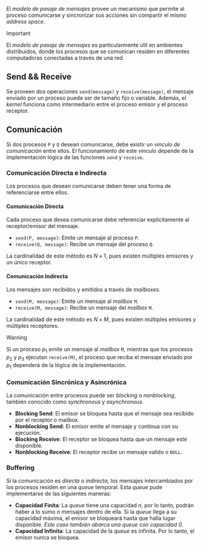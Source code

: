 El *modelo de pasaje de mensajes* provee un mecanismo que permite al proceso comunicarse y sincronizar sus acciones sin compartir el mismo *address space*.

>[!important]
>El *modelo de pasaje de mensajes* es particularmente útil en ambientes distribuidos, donde los procesos que se comunican residen en diferentes computadoras conectadas a través de una red.

## Send && Receive
Se proveen dos operaciones `send(message)` y `receive(message)`, el mensaje enviado por un proceso puede ser de tamaño fijo o variable. Además, el *kernel* funciona como intermediario entre el proceso emisor y el proceso receptor.

## Comunicación
Si dos procesos `P` y `Q` desean comunicarse, debe existir un *vinculo de comunicación* entre ellos. El funcionamiento de este *vinculo* depende de la implementación lógica de las funciones `send` y `receive`.

### Comunicación Directa e Indirecta
Los procesos que desean comunicarse deben tener una forma de referenciarse entre ellos.

#### Comunicación Directa
Cada proceso que desea comunicarse debe referenciar explícitamente al receptor/emisor del mensaje.
- `send(P, message)`: Emite un mensaje al proceso `P`.
- `receive(Q, message)`: Recibe un mensaje del proceso `Q`.

La cardinalidad de este método es $N \times 1$, pues existen múltiples emisores y un único receptor.

#### Comunicación Indirecta
Los mensajes son recibidos y emitidos a través de *mailboxes*.
- `send(M, message)`: Emite un mensaje al *mailbox* `M`.
- `receive(M, message)`: Recibe un mensaje del *mailbox* `M`.

La cardinalidad de este método es $N \times M$, pues existen múltiples emisores y múltiples receptores.

>[!warning] 
>Si un proceso $p_1$ emite un mensaje al *mailbox* `M`, mientras que los procesos $p_2$ y $p_3$ ejecutan `receive(M)`, el proceso que reciba el mensaje enviado por $p_1$ dependerá de la lógica de la implementación.
>

### Comunicación Sincrónica y Asincrónica
La comunicación entre procesos puede ser *blocking* o *nonblocking*, también conocido como *synchronous* y *asynchronous*.

- **Blocking Send**: El emisor se bloquea hasta que el mensaje sea recibido por el receptor o mailbox.
- **Nonblocking Send**: El emisor emite el mensaje y continua con su ejecución.
- **Blocking Receive**: El receptor se bloquea hasta que un mensaje este disponible.
- **Nonblocking Receive**: El receptor recibe un mensaje valido o `NULL`.

### Buffering
Si la comunicación es *directa* o *indirecta*, los mensajes intercambiados por los procesos residen en una *queue* temporal. Esta *queue* pude implementarse de las siguientes maneras:
- **Capacidad Finita**: La *queue* tiene una capacidad $n$, por lo tanto, podrán haber a lo sumo $n$ mensajes dentro de ella. Si la *queue* llega a su capacidad máxima, el emisor se bloqueará hasta que halla lugar disponible. *Este caso también abarca una queue con capacidad $0$*.
- **Capacidad Infinita**: La capacidad de la *queue* es infinita. Por lo tanto, el emisor nunca se bloquea.
